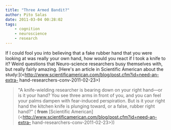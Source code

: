 ```yaml
---
title: "Three Armed Bandit?"
author: Pito Salas
date: 2011-03-04 00:28:02
tags:
    - cognition
    - neuroscience
    - research
---
```



If I could fool you into believing that a fake rubber hand that you were
looking at was really your own hand, how would you react if I took a knife to
it? Weird questions that Neuro-science researchers busy themselves with, but
really fairly amazing. [Here's an article in Scientific American about the
study:](<http://www.scientificamerican.com/blog/post.cfm?id=need-an-extra-
hand-researchers-conv-2011-02-23>)

> "A knife-wielding researcher is bearing down on your right hand—or is it
> your hand? You see three arms in front of you, and you can feel your palms
> dampen with fear-induced perspiration. But is it your right hand the kitchen
> knife is plunging toward, or a false, rubber right hand?" ( **from**
> [Scientific
> American](<http://www.scientificamerican.com/blog/post.cfm?id=need-an-extra-
> hand-researchers-conv-2011-02-23>))


